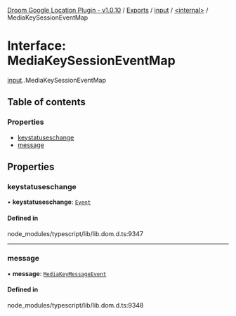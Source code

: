[Droom Google Location Plugin - v1.0.10](../README.md) / [Exports](../modules.md) / [input](../modules/input.md) / [<internal\>](../modules/input._internal_.md) / MediaKeySessionEventMap

# Interface: MediaKeySessionEventMap

[input](../modules/input.md).[<internal>](../modules/input._internal_.md).MediaKeySessionEventMap

## Table of contents

### Properties

- [keystatuseschange](input._internal_.MediaKeySessionEventMap.md#keystatuseschange)
- [message](input._internal_.MediaKeySessionEventMap.md#message)

## Properties

### keystatuseschange

• **keystatuseschange**: [`Event`](../modules/input._internal_.md#event)

#### Defined in

node_modules/typescript/lib/lib.dom.d.ts:9347

___

### message

• **message**: [`MediaKeyMessageEvent`](../modules/input._internal_.md#mediakeymessageevent)

#### Defined in

node_modules/typescript/lib/lib.dom.d.ts:9348
